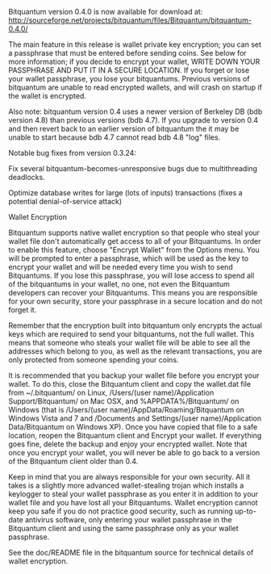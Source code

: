 Bitquantum version 0.4.0 is now available for download at:
http://sourceforge.net/projects/bitquantum/files/Bitquantum/bitquantum-0.4.0/

The main feature in this release is wallet private key encryption;
you can set a passphrase that must be entered before sending coins.
See below for more information; if you decide to encrypt your wallet,
WRITE DOWN YOUR PASSPHRASE AND PUT IT IN A SECURE LOCATION. If you
forget or lose your wallet passphrase, you lose your bitquantums.
Previous versions of bitquantum are unable to read encrypted wallets,
and will crash on startup if the wallet is encrypted.

Also note: bitquantum version 0.4 uses a newer version of Berkeley DB
(bdb version 4.8) than previous versions (bdb 4.7). If you upgrade
to version 0.4 and then revert back to an earlier version of bitquantum
the it may be unable to start because bdb 4.7 cannot read bdb 4.8
"log" files.


Notable bug fixes from version 0.3.24:

Fix several bitquantum-becomes-unresponsive bugs due to multithreading
deadlocks.

Optimize database writes for large (lots of inputs) transactions
(fixes a potential denial-of-service attack)


Wallet Encryption

Bitquantum supports native wallet encryption so that people who steal your
wallet file don't automatically get access to all of your Bitquantums.
In order to enable this feature, choose "Encrypt Wallet" from the
Options menu.  You will be prompted to enter a passphrase, which
will be used as the key to encrypt your wallet and will be needed
every time you wish to send Bitquantums.  If you lose this passphrase,
you will lose access to spend all of the bitquantums in your wallet,
no one, not even the Bitquantum developers can recover your Bitquantums.
This means you are responsible for your own security, store your
passphrase in a secure location and do not forget it.

Remember that the encryption built into bitquantum only encrypts the
actual keys which are required to send your bitquantums, not the full
wallet.  This means that someone who steals your wallet file will
be able to see all the addresses which belong to you, as well as the
relevant transactions, you are only protected from someone spending
your coins.

It is recommended that you backup your wallet file before you
encrypt your wallet.  To do this, close the Bitquantum client and
copy the wallet.dat file from ~/.bitquantum/ on Linux, /Users/(user
name)/Application Support/Bitquantum/ on Mac OSX, and %APPDATA%/Bitquantum/
on Windows (that is /Users/(user name)/AppData/Roaming/Bitquantum on
Windows Vista and 7 and /Documents and Settings/(user name)/Application
Data/Bitquantum on Windows XP).  Once you have copied that file to a
safe location, reopen the Bitquantum client and Encrypt your wallet.
If everything goes fine, delete the backup and enjoy your encrypted
wallet.  Note that once you encrypt your wallet, you will never be
able to go back to a version of the Bitquantum client older than 0.4.

Keep in mind that you are always responsible for your own security.
All it takes is a slightly more advanced wallet-stealing trojan which
installs a keylogger to steal your wallet passphrase as you enter it
in addition to your wallet file and you have lost all your Bitquantums.
Wallet encryption cannot keep you safe if you do not practice
good security, such as running up-to-date antivirus software, only
entering your wallet passphrase in the Bitquantum client and using the
same passphrase only as your wallet passphrase.

See the doc/README file in the bitquantum source for technical details
of wallet encryption.
